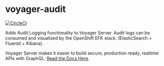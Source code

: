 # voyager-audit

[![CircleCI](https://circleci.com/gh/aerogear/voyager-server.svg?style=svg)](https://circleci.com/gh/aerogear/voyager-server)

Adds Audit Logging functionality to Voyager Server. Audit logs can be consumed and visualised by the OpenShift EFK stack. (ElasticSearch + Fluentd + Kibana).

Voyager Server makes it easier to build secure, production ready, realtime APIs with GraphQL. [Read the Docs Here](https://github.com/aerogear/voyager-server).
